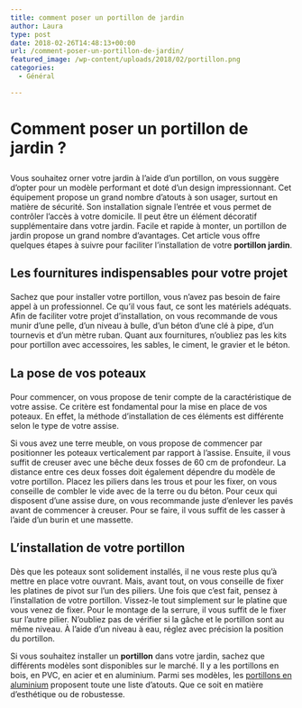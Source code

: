 ```yaml
---
title: comment poser un portillon de jardin
author: Laura
type: post
date: 2018-02-26T14:48:13+00:00
url: /comment-poser-un-portillon-de-jardin/
featured_image: /wp-content/uploads/2018/02/portillon.png
categories:
  - Général

---
```

# Comment poser un portillon de jardin ?</p> 

Vous souhaitez orner votre jardin à l’aide d’un portillon, on vous suggère d’opter pour un modèle performant et doté d’un design impressionnant. Cet équipement propose un grand nombre d’atouts à son usager, surtout en matière de sécurité. Son installation signale l’entrée et vous permet de contrôler l’accès à votre domicile. Il peut être un élément décoratif supplémentaire dans votre jardin. Facile et rapide à monter, un portillon de jardin propose un grand nombre d’avantages. Cet article vous offre quelques étapes à suivre pour faciliter l’installation de votre **portillon jardin**.</p> 

## Les fournitures indispensables pour votre projet</p> 

Sachez que pour installer votre portillon, vous n’avez pas besoin de faire appel à un professionnel. Ce qu’il vous faut, ce sont les matériels adéquats. Afin de faciliter votre projet d’installation, on vous recommande de vous munir d’une pelle, d’un niveau à bulle, d’un béton d’une clé à pipe, d’un tournevis et d’un mètre ruban. Quant aux fournitures, n’oubliez pas les kits pour portillon avec accessoires, les sables, le ciment, le gravier et le béton.</p> 

## La pose de vos poteaux</p> 

Pour commencer, on vous propose de tenir compte de la caractéristique de votre assise. Ce critère est fondamental pour la mise en place de vos poteaux. En effet, la méthode d’installation de ces éléments est différente selon le type de votre assise.</p> 

Si vous avez une terre meuble, on vous propose de commencer par positionner les poteaux verticalement par rapport à l’assise. Ensuite, il vous suffit de creuser avec une bêche deux fosses de 60 cm de profondeur. La distance entre ces deux fosses doit également dépendre du modèle de votre portillon. Placez les piliers dans les trous et pour les fixer, on vous conseille de combler le vide avec de la terre ou du béton. Pour ceux qui disposent d’une assise dure, on vous recommande juste d’enlever les pavés avant de commencer à creuser. Pour se faire, il vous suffit de les casser à l’aide d’un burin et une massette.</p> 

## L’installation de votre portillon</p> 

Dès que les poteaux sont solidement installés, il ne vous reste plus qu’à mettre en place votre ouvrant. Mais, avant tout, on vous conseille de fixer les platines de pivot sur l’un des piliers. Une fois que c’est fait, pensez à l’installation de votre portillon. Vissez-le tout simplement sur le platine que vous venez de fixer. Pour le montage de la serrure, il vous suffit de le fixer sur l’autre pilier. N’oubliez pas de vérifier si la gâche et le portillon sont au même niveau. À l’aide d’un niveau à eau, réglez avec précision la position du portillon.</p> 

Si vous souhaitez installer un **portillon** dans votre jardin, sachez que différents modèles sont disponibles sur le marché. Il y a les portillons en bois, en PVC, en acier et en aluminium. Parmi ses modèles, les <a href="https://www.mistermenuiserie.com/portillon-aluminium.html" target="_blank">portillons en aluminium</a> proposent toute une liste d’atouts. Que ce soit en matière d’esthétique ou de robustesse.